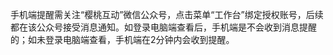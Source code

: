 手机端提醒需关注“樱桃互动”微信公众号，点击菜单“工作台”绑定授权账号，后续都在该公众号接受消息通知。如登录电脑端查看后，手机端是不会收到消息提醒的；如未登录电脑端查看，手机端在2分钟内会收到提醒。



